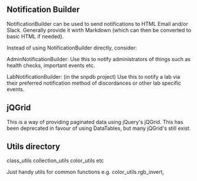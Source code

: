## Notification Builder

NotificationBuilder can be used to send notifications to HTML Email and/or Slack.
Generally provide it wirth Markdown (which can then be converted to basic HTML if needed).

Instead of using NotificationBuilder directly, consider:

AdminNotificationBuilder: Use this to notify administrators of things such as health checks, important events etc.

LabNotificationBuilder: (in the snpdb project) Use this to notify a lab via their preferred notification method of
discordances or other lab specific events.


## jQGrid

This is a way of providing paginated data using jQuery's jQGrid. This has been deprecated in favour of using
DataTables, but many jQGrid's still exist.

## Utils directory
class_utils
collection_utils
color_utils
etc

Just handy utils for common functions e.g. color_utils.rgb_invert, 